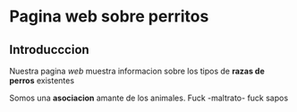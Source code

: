 # Pagina web sobre perritos

## Introducccion
Nuestra pagina *web* muestra informacion sobre los tipos de **razas de perros** existentes

Somos una **asociacion** amante de los animales. Fuck -maltrato- fuck sapos
